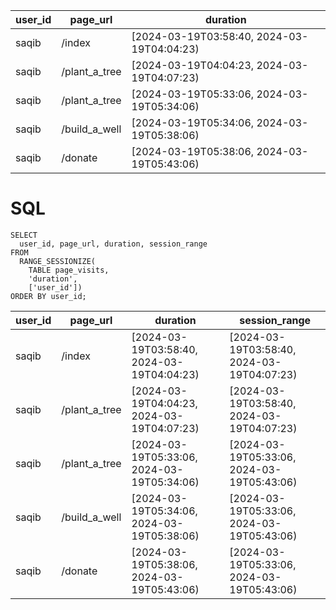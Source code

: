 

| user_id | page_url      | duration                                   |
|---------|---------------|--------------------------------------------|
| saqib   | /index        | [2024-03-19T03:58:40, 2024-03-19T04:04:23) |
| saqib   | /plant_a_tree | [2024-03-19T04:04:23, 2024-03-19T04:07:23) |
| saqib   | /plant_a_tree | [2024-03-19T05:33:06, 2024-03-19T05:34:06) |
| saqib   | /build_a_well | [2024-03-19T05:34:06, 2024-03-19T05:38:06) |
| saqib   | /donate       | [2024-03-19T05:38:06, 2024-03-19T05:43:06) |

# SQL

```
SELECT
  user_id, page_url, duration, session_range
FROM
  RANGE_SESSIONIZE(
    TABLE page_visits,
    'duration',
    ['user_id'])
ORDER BY user_id;

```



| user_id | page_url      | duration                                   | session_range                              |
|---------|---------------|--------------------------------------------|--------------------------------------------|
| saqib   | /index        | [2024-03-19T03:58:40, 2024-03-19T04:04:23) | [2024-03-19T03:58:40, 2024-03-19T04:07:23) |
| saqib   | /plant_a_tree | [2024-03-19T04:04:23, 2024-03-19T04:07:23) | [2024-03-19T03:58:40, 2024-03-19T04:07:23) |
| saqib   | /plant_a_tree | [2024-03-19T05:33:06, 2024-03-19T05:34:06) | [2024-03-19T05:33:06, 2024-03-19T05:43:06) |
| saqib   | /build_a_well | [2024-03-19T05:34:06, 2024-03-19T05:38:06) | [2024-03-19T05:33:06, 2024-03-19T05:43:06) |
| saqib   | /donate       | [2024-03-19T05:38:06, 2024-03-19T05:43:06) | [2024-03-19T05:33:06, 2024-03-19T05:43:06) |
